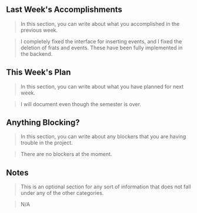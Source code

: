 ## Last Week's Accomplishments

> In this section, you can write about what you accomplished in the previous week.

> I completely fixed the interface for inserting events, and I fixed the deletion of frats and events. These have been fully implemented in the backend.

## This Week's Plan

> In this section, you can write about what you have planned for next week.

> I will document even though the semester is over.

## Anything Blocking?

> In this section, you can write about any blockers that you are having trouble in the project.

> There are no blockers at the moment.

## Notes

> This is an optional section for any sort of information that does not fall under any of the other categories.

> N/A

